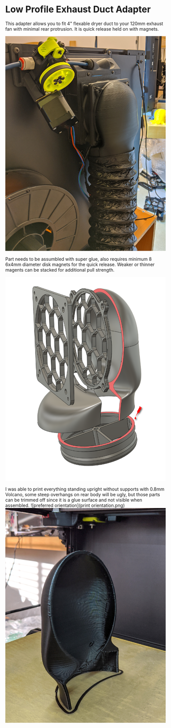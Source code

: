 # Low Profile Exhaust Duct Adapter

This adapter allows you to fit 4" flexable dryer duct to your 120mm exhaust fan with minimal rear protrusion. It is quick release held on with magnets.

![Completed pic](installed.jpg?raw=true)

Part needs to be assumbled with super glue, also requires minimum 8 6x4mm diameter disk magnets for the quick release. Weaker or thinner magents can be stacked for additional pull strength. 

![apply glue to the highlighted surfaces](glue_surfaces.png?raw=true)

I was able to print everything standing upright without supports with 0.8mm Volcano, some steep overhangs on rear body will be ugly, but those parts can be trimmed off since it is a glue surface and not visible when assembled. 
![preferred orientation](print orientation.png)
![ignore the ugly overhang, won't be visible](rear_body.jpg)

